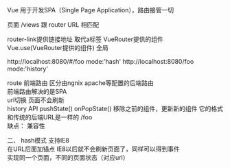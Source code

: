 Vue 用于开发SPA（Single Page Application），路由接管一切

页面 /views 跟 router URL 相匹配

router-link提供链接地址 取代a标签  VueRouter提供的组件  
Vue.use(VueRouter提供的组件)  全局

http://localhost:8080/#/foo    mode:'hash'
http://localhost:8080/foo      mode:'history'

route 前端路由 区分由ngnix apache等配置的后端路由  
前端路由解决的是SPA  
url切换 页面不会刷新  
history API pushState() onPopState() 移除之前的组件，更新新的组件 它的格式和传统的后端URL是一样的  /foo  
缺点： 兼容性  

二、 hash模式  支持IE8  
在URL后面加锚点 IE8以后就不会刷新页面了，同样可以得到事件  
实现同一个页面，不同的页面状态（对应url）